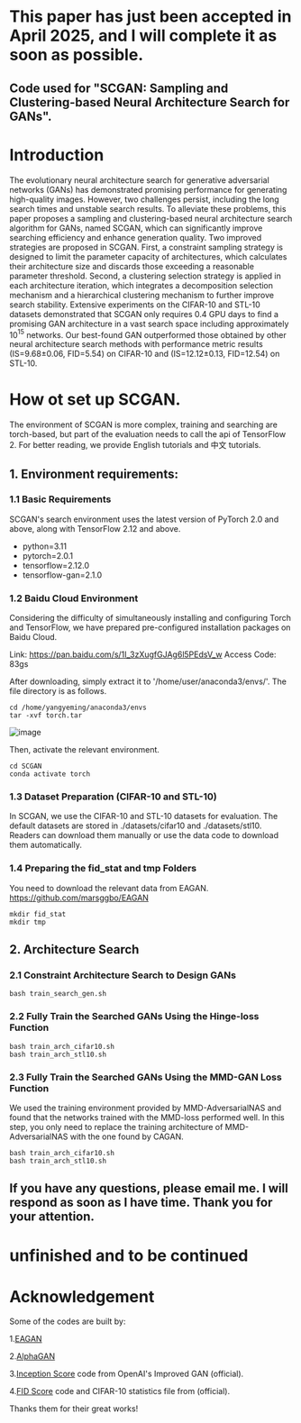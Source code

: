 # This paper has just been accepted in April 2025, and I will complete it as soon as possible. 

## Code used for "SCGAN: Sampling and Clustering-based Neural Architecture Search for GANs".

# Introduction
The evolutionary neural architecture search for generative adversarial networks (GANs) has demonstrated promising performance for generating high-quality images. However, two challenges persist, including the long search times and unstable search results. To alleviate these problems, this paper proposes a sampling and clustering-based neural architecture search algorithm for GANs, named SCGAN, which can significantly improve searching efficiency and enhance generation quality. Two improved strategies are proposed in SCGAN. First, a constraint sampling strategy is designed to limit the parameter capacity of architectures, which calculates their architecture size and discards those exceeding a reasonable parameter threshold. Second, a clustering selection strategy is applied in each architecture iteration, which integrates a decomposition selection mechanism and a hierarchical clustering mechanism to further improve search stability. Extensive experiments on the CIFAR-10 and STL-10 datasets demonstrated that SCGAN only requires 0.4 GPU days to find a promising GAN architecture in a vast search space including approximately 10$^{15}$ networks. Our best-found GAN outperformed those obtained by other neural architecture search methods with performance metric results (IS=9.68±0.06, FID=5.54) on CIFAR-10 and (IS=12.12±0.13, FID=12.54) on STL-10.  

# How ot set up SCGAN.  
The environment of SCGAN is more complex, training and searching are torch-based, but part of the evaluation needs to call the api of TensorFlow 2. For better reading, we provide English tutorials and 中文 tutorials.


## 1. Environment requirements:
### 1.1 Basic Requirements
SCGAN's search environment uses the latest version of PyTorch 2.0 and above, along with TensorFlow 2.12 and above.
- python=3.11
- pytorch=2.0.1
- tensorflow=2.12.0
- tensorflow-gan=2.1.0

### 1.2 Baidu Cloud Environment
Considering the difficulty of simultaneously installing and configuring Torch and TensorFlow, we have prepared pre-configured installation packages on Baidu Cloud.

Link: https://pan.baidu.com/s/1I_3zXugfGJAg6l5PEdsV_w
Access Code: 83gs

After downloading, simply extract it to '/home/user/anaconda3/envs/'. The file directory is as follows.
<pre><code>cd /home/yangyeming/anaconda3/envs
tar -xvf torch.tar
</code></pre>
![image](https://github.com/user-attachments/assets/c85ea01b-ac3b-4b81-8fea-a8e990af247b)

Then, activate the relevant environment.
<pre><code>cd SCGAN 
conda activate torch 
</code></pre>

### 1.3 Dataset Preparation (CIFAR-10 and STL-10)
In SCGAN, we use the CIFAR-10 and STL-10 datasets for evaluation. The default datasets are stored in ./datasets/cifar10 and ./datasets/stl10.
Readers can download them manually or use the data code to download them automatically.

### 1.4 Preparing the fid_stat and tmp Folders
You need to download the relevant data from EAGAN. https://github.com/marsggbo/EAGAN
<pre><code>mkdir fid_stat
mkdir tmp
</code></pre>



## 2. Architecture Search
### 2.1 Constraint Architecture Search to Design GANs
<pre><code>bash train_search_gen.sh
</code></pre> 
### 2.2 Fully Train the Searched GANs Using the Hinge-loss Function
<pre><code>bash train_arch_cifar10.sh
bash train_arch_stl10.sh
</code></pre>
### 2.3 Fully Train the Searched GANs Using the MMD-GAN Loss Function
We used the training environment provided by MMD-AdversarialNAS and found that the networks trained with the MMD-loss performed well. In this step, you only need to replace the training architecture of MMD-AdversarialNAS with the one found by CAGAN.
<pre><code>bash train_arch_cifar10.sh
bash train_arch_stl10.sh
</code></pre>

## If you have any questions, please email me. I will respond as soon as I have time. Thank you for your attention.

# unfinished and to be continued




# Acknowledgement
Some of the codes are built by:

1.[EAGAN](https://github.com/marsggbo/EAGAN)

2.[AlphaGAN](https://github.com/yuesongtian/AlphaGAN)

3.[Inception Score](https://github.com/openai/improved-gan/tree/master/inception_score) code from OpenAI's Improved GAN (official).

4.[FID Score](https://github.com/bioinf-jku/TTUR) code and CIFAR-10 statistics file from  (official).

Thanks them for their great works!
